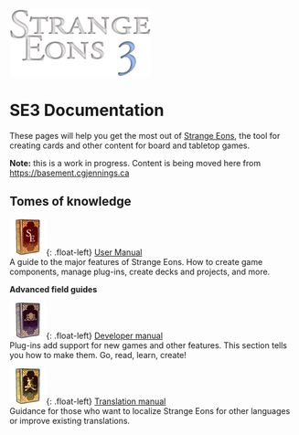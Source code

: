 ![Strange Eons 3](images/se3-header.png)



# SE3 Documentation

These pages will help you get the most out of [Strange Eons](cgjennings.ca/eons/), the tool for creating cards and other content for board and tabletop games.

**Note:** this is a work in progress. Content is being moved here from https://basement.cgjennings.ca

## Tomes of knowledge

![](images/user-manual-logo.png){: .float-left} [User Manual](um-index.md)  
A guide to the major features of Strange Eons. How to create game components, manage plug-ins, create decks and projects, and more.

**Advanced field guides**

![](images/developer-manual-logo.png){: .float-left} [Developer manual](dev-manual.md)  
Plug-ins add support for new games and other features. This section tells you how to make them. Go, read, learn, create!

![](images/translator-manual-logo.png){: .float-left} [Translation manual](translation-manual.md)  
Guidance for those who want to localize Strange Eons for other languages or improve existing translations.